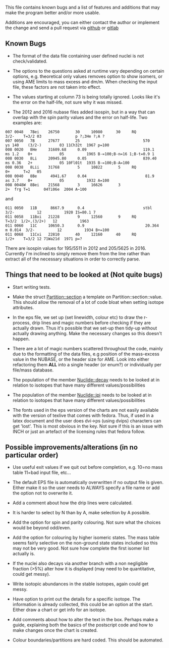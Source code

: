 This file contains known bugs and a list of features and additions that may make the program better and/or more usable.

Additions are encouraged, you can either contact the author or implement the change and send a pull request via [github](https://github.com/php1ic/inch) or [gitlab](https://gitlab.com/php1ic/inch)

## Known Bugs

- The format of the data file containing user defined nuclei is not check/validated.

- The options to the questions asked at runtime vary depending on certain options, e.g. theoretical only values removes option to show isomers, or using AME limits to mass excess and dm/m.
When checking the input file, these factors are not taken into effect.

- The values starting at column 73 is being totally ignored. Looks like it's the error on the half-life, not sure why it was missed.

- The 2012 and 2016 nubase files added isospin, but in a way that can overlap with the spin parity values and the error on half-life.
Two examples are:

```
007 0048   7Bei    26750       30     10980      30     RQ                     3/2-    T=3/2 03               p ?;3He ?;A ?
007 0050   7B      27677       25                            570     ys 140    (3/2-)        03 11Ch32t  1967 p=100
008 0020   8He     31609.68     0.09                         119.1   ms 1.2    0+            05          1965 B-=100;B-n=16 1;B-t=0.9 1
008 0030   8Li     20945.80     0.05                         839.40  ms 0.36   2+            05 10Fl01t  1935 B-=100;B-A=100
008 0038   8Lii    31768        5     10822       5     RQ                     0+      T=2   05
008 0040   8Be      4941.67     0.04                          81.9   as 3.7    0+            05          1932 A=100
008 0048W  8Bei    21568        3     16626       3                            2+  frg T=1      04Ti06e  2004 A~100
```
and
```
011 0050   11B      8667.9      0.4                          stbl              3/2-          12          1920 IS=80.1 7
011 0058   11Bxi   21228        9     12560       9     RQ              T=3/2  1/2+,(3/2+)   12          1963
011 0060   11C     10650.3      0.9                           20.364  m 0.014  3/2-          12          1934 B+=100
011 0068   11Cxi   22810       40     12160      40     RQ                     1/2+    T=3/2 12 71Wa21d  1971 p=?
```
There are isospin values for 195/5511 in 2012 and 205/5625 in 2016.
Currently I'm inclined to simply remove them from the line rather than extract all of the necessary situations in order to correctly parse.

## Things that need to be looked at (Not quite bugs)

- Start writing tests.

- Make the struct [Partition::section](src/partition.hpp#L35) a template on Partition::section::value.
This should allow the removal of a lot of code bloat when setting isotope attributes.

- In the eps file, we set up (set linewidth, colour etc) to draw the r-process, drip lines and magic numbers before checking if they are actually drawn.
Thus it's possible that we set-up then tidy-up without actually drawing anything.
Make the necessary changes so this doesn't happen.

- There are a lot of magic numbers scattered throughout the code, mainly due to the formatting of the data files, e.g position of the mass-excess value in the NUBASE, or the header size for AME.
Look into either refactoring them **ALL** into a single header (or enum?) or individually per file/mass database.

- The population of the member [Nuclide::decay](src/nuclide.cpp#L437) needs to be looked at in relation to isotopes that have many different values/possibilities

- The population of the member [Nuclide::jpi](src/nuclide.cpp#L87) needs to be looked at in relation to isotopes that have many different values/possibilities

- The fonts used in the eps version of the charts are not easily available with the version of texlive that comes with fedora.
Thus, if used in a latex document and the user does dvi->ps (using dvips) characters can get 'lost'.
This is most obvious in the key. Not sure if this is an issue with INCH or just an artefact of the licensing rules that fedora follow.

## Possible improvements/alterations (in no particular order)

- Use useful exit values if we quit out before completion, e.g. 10=no mass table 11=bad input file, etc...

- The default EPS file is automatically overwritten if no output file is given.
Either make it so the user needs to ALWAYS specify a file name or add the option not to overwrite it.

- Add a comment about how the drip lines were calculated.

- It is harder to select by N than by A, make selection by A possible.

- Add the option for spin and parity colouring.
Not sure what the choices would be beyond odd/even.

- Add the option for colouring by higher isomeric states.
The mass table seems fairly selective on the non-ground state states included so this may not be very good.
Not sure how complete the first isomer list actually is.

- If the nuclei also decays via another branch with a non negligible fraction (>5%) alter how it is displayed (may need to be quantitative, could get messy).

- Write isotopic abundances in the stable isotopes, again could get messy.

- Have option to print out the details for a specific isotope.
The information is already collected, this could be an option at the start.
Either draw a chart or get info for an isotope.

- Add comments about how to alter the text in the box.
Perhaps make a guide, explaining both the basics of the postscript code and how to make changes once the chart is created.

- Colour boundaries/partitions are hard coded.
This should be automated.
